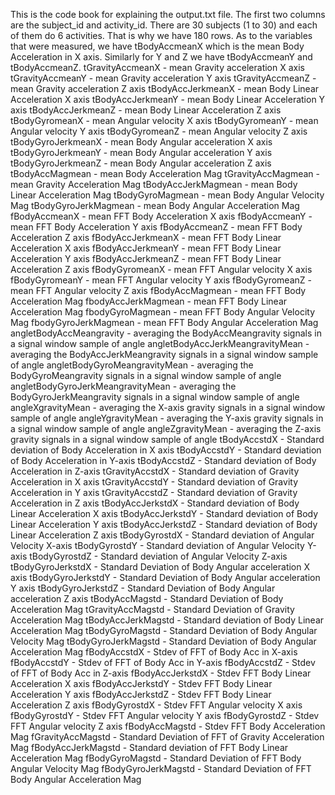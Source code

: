 This is the code book for explaining the output.txt file. 
The first two columns are the subject_id and activity_id. There are 30 subjects (1 to 30) and each of them do 6 activities. 
That is why we have 180 rows. 
As to the variables that were measured, we have tBodyAccmeanX which is the mean Body Acceleration in X axis. Similarly for Y and Z we have tBodyAccmeanY
and tBodyAccmeanZ. 
tGravityAccmeanX - mean Gravity acceleration X axis 
tGravityAccmeanY - mean Gravity acceleration Y axis 
tGravityAccmeanZ - mean Gravity acceleration Z axis 
tBodyAccJerkmeanX - mean Body Linear Acceleration X axis
tBodyAccJerkmeanY - mean Body Linear Acceleration Y axis
tBodyAccJerkmeanZ - mean Body Linear Acceleration Z axis
tBodyGyromeanX - mean Angular velocity X axis
tBodyGyromeanY -  mean Angular velocity Y axis
tBodyGyromeanZ -  mean Angular velocity Z axis
tBodyGyroJerkmeanX - mean Body Angular acceleration X axis
tBodyGyroJerkmeanY - mean Body Angular acceleration Y axis
tBodyGyroJerkmeanZ - mean Body Angular acceleration Z axis
tBodyAccMagmean - mean Body Acceleration Mag
tGravityAccMagmean - mean Gravity Acceleration Mag
tBodyAccJerkMagmean - mean Body Linear Acceleration Mag
tBodyGyroMagmean  - mean Body Angular Velocity Mag
tBodyGyroJerkMagmean - mean Body Angular Acceleration Mag
fBodyAccmeanX - mean FFT Body Acceleration X axis
fBodyAccmeanY - mean FFT Body Acceleration Y axis
fBodyAccmeanZ - mean FFT Body Acceleration Z axis
fBodyAccJerkmeanX - mean FFT Body Linear Acceleration X axis
fBodyAccJerkmeanY - mean FFT Body Linear Acceleration Y axis
fBodyAccJerkmeanZ - mean FFT Body Linear Acceleration Z axis
fBodyGyromeanX - mean FFT Angular velocity X axis
fBodyGyromeanY - mean FFT Angular velocity Y axis
fBodyGyromeanZ - mean FFT Angular velocity Z axis
fBodyAccMagmean - mean FFT Body Acceleration Mag
fbodyAccJerkMagmean - mean FFT Body Linear Acceleration Mag
fbodyGyroMagmean -  mean FFT Body Angular Velocity Mag
fbodyGyroJerkMagmean - mean FFT Body Angular Acceleration Mag
angletBodyAccMeangravity - averaging the BodyAccMeangravity signals in a signal window sample of angle
angletBodyAccJerkMeangravityMean - averaging the BodyAccJerkMeangravity signals in a signal window sample of angle
angletBodyGyroMeangravityMean - averaging the BodyGyroMeangravity signals in a signal window sample of angle
angletBodyGyroJerkMeangravityMean - averaging the BodyGyroJerkMeangravity signals in a signal window sample of angle
angleXgravityMean - averaging the X-axis gravity signals in a signal window sample of angle
angleYgravityMean - averaging the Y-axis gravity signals in a signal window sample of angle
angleZgravityMean - averaging the Z-axis gravity signals in a signal window sample of angle
tBodyAccstdX - Standard deviation of Body Acceleration in X axis
tBodyAccstdY - Standard deviation of Body Acceleration in Y-axis 
tBodyAccstdZ - Standard deviation of Body Acceleration in Z-axis 
tGravityAccstdX - Standard deviation of Gravity Acceleration in X axis
tGravityAccstdY - Standard deviation of Gravity Acceleration in Y axis
tGravityAccstdZ - Standard deviation of Gravity Acceleration in Z axis
tBodyAccJerkstdX - Standard deviation of Body Linear Acceleration X axis
tBodyAccJerkstdY - Standard deviation of Body Linear Acceleration Y axis
tBodyAccJerkstdZ - Standard deviation of Body Linear Acceleration Z axis
tBodyGyrostdX - Standard deviation of Angular Velocity X-axis
tBodyGyrostdY - Standard deviation of Angular Velocity Y-axis
tBodyGyrostdZ - Standard deviation of Angular Velocity Z-axis
tBodyGyroJerkstdX - Standard Deviation of Body Angular acceleration X axis
tBodyGyroJerkstdY - Standard Deviation of Body Angular acceleration Y axis
tBodyGyroJerkstdZ - Standard Deviation of Body Angular acceleration Z axis
tBodyAccMagstd - Standard Deviation of Body Acceleration Mag
tGravityAccMagstd - Standard Deviation of Gravity Acceleration Mag
tBodyAccJerkMagstd - Standard deviation of Body Linear Acceleration Mag
tBodyGyroMagstd - Standard Deviation of Body Angular Velocity Mag
tBodyGyroJerkMagstd - Standard Deviation of Body Angular Acceleration Mag
fBodyAccstdX - Stdev of FFT of Body Acc in X-axis
fBodyAccstdY - Stdev of FFT of Body Acc in Y-axis
fBodyAccstdZ - Stdev of FFT of Body Acc in Z-axis
fBodyAccJerkstdX - Stdev FFT Body Linear Acceleration X axis
fBodyAccJerkstdY - Stdev FFT Body Linear Acceleration Y axis
fBodyAccJerkstdZ - Stdev FFT Body Linear Acceleration Z axis
fBodyGyrostdX - Stdev FFT Angular velocity X axis
fBodyGyrostdY - Stdev FFT Angular velocity Y axis
fBodyGyrostdZ - Stdev FFT Angular velocity Z axis
fBodyAccMagstd - Stdev FFT Body Acceleration Mag
fGravityAccMagstd - Standard Deviation of FFT of Gravity Acceleration Mag
fBodyAccJerkMagstd - Standard deviation of FFT Body Linear Acceleration Mag
fBodyGyroMagstd - Standard Deviation of FFT Body Angular Velocity Mag
fBodyGyroJerkMagstd - Standard Deviation of FFT Body Angular Acceleration Mag